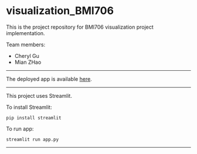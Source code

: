 # visualization_BMI706
This is the project repository for BMI706 visualization project implementation. 

Team members:
- Cheryl Gu
- Mian ZHao

---

The deployed app is available [here](https://bmi706visualizationhpv.streamlit.app/).

---

This project uses Streamlit.

To install Streamlit:

`pip install streamlit`


To run app:

`streamlit run app.py`

---
